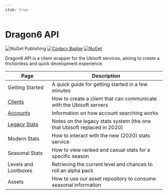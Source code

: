 ```yaml
---
stub: true
---
```


# Dragon6 API
![NuGet Publishing](https://github.com/dragonfruitnetwork/dragon6-api/workflows/Publish/badge.svg)
[![Codacy Badge](https://api.codacy.com/project/badge/Grade/b9aeacb9dd754f4a8bc50fb3498958ab)](https://www.codacy.com/gh/dragonfruitnetwork/dragon6-api)
[![NuGet](https://img.shields.io/nuget/v/DragonFruit.Six.Api)](https://www.nuget.org/packages/DragonFruit.Six.Api/)

Dragon6 API is a client wrapper for the Ubisoft services, aiming to create a frictionless and quick development experience.

| Page                                                    | Description                                                              |
|---------------------------------------------------------|--------------------------------------------------------------------------|
| Getting Started                                         | A quick guide for getting started in a few minutes                       |
| [Clients](/clients)                                     | How to create a client that can communicate with the Ubisoft servers     |
| [Accounts](/accounts)                                   | Information on how account searching works                               |
| [Legacy Stats](/legacy)                                 | Notes on the legacy stats system (the one that Ubisoft replaced in 2020) |
| Modern Stats                                            | How to interact with the new (2020) stats service                        |
| Seasonal Stats                                          | How to view ranked and casual stats for a specific season                |
| Levels and Lootboxes                                    | Retrieving the current level and chances to roll an alpha pack           |
| Assets                                                  | How to use our asset repository to consume seasonal information          |
